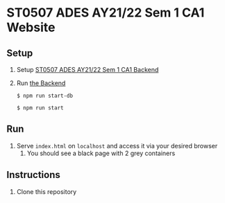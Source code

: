 # ST0507 ADES AY21/22 Sem 1 CA1 Website

## Setup

1. Setup [ST0507 ADES AY21/22 Sem 1 CA1 Backend](https://ades-fsp.github.io/2122s1-backend/#setup)
2. Run [the Backend](https://ades-fsp.github.io/2122s1-backend/#run)

    ```
    $ npm run start-db

    $ npm run start
    ```

## Run

1. Serve `index.html` on `localhost` and access it via your desired browser
    1. You should see a black page with 2 grey containers

## Instructions

1. Clone this repository
